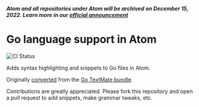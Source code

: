 ##### Atom and all repositories under Atom will be archived on December 15, 2022. Learn more in our [official announcement](https://github.blog/2022-06-08-sunsetting-atom/)

# Go language support in Atom

![CI Status](https://github.com/atom/language-go/actions/workflows/main.yml/badge.svg)

Adds syntax highlighting and snippets to Go files in Atom.

Originally [converted](http://flight-manual.atom.io/hacking-atom/sections/converting-from-textmate) from the [Go TextMate bundle](https://github.com/rsms/Go.tmbundle).

Contributions are greatly appreciated. Please fork this repository and open a pull request to add snippets, make grammar tweaks, etc.
